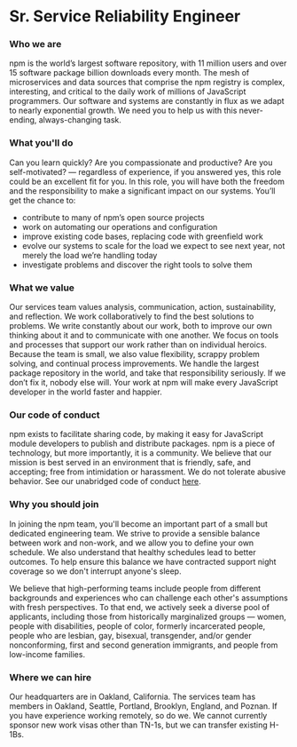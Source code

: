 # Sr. Service Reliability Engineer

### Who we are

npm is the world’s largest software repository, with 11 million users and over 15 software package billion downloads every month. The mesh of microservices and data sources that comprise the npm registry is complex, interesting, and critical to the daily work of millions of JavaScript programmers. Our software and systems are constantly in flux as we adapt to nearly exponential growth. We need you to help us with this never-ending, always-changing task.

### What you'll do

Can you learn quickly? Are you compassionate and productive? Are you self-motivated? — regardless of experience, if you answered yes, this role could be an excellent fit for you. In this role, you will have both the freedom and the responsibility to make a significant impact on our systems. You’ll get the chance to:

  -  contribute to many of npm’s open source projects
  -  work on automating our operations and configuration
  -  improve existing code bases, replacing code with greenfield work
  -  evolve our systems to scale for the load we expect to see next year, not merely the load we’re handling today
  -  investigate problems and discover the right tools to solve them


### What we value

Our services team values analysis, communication, action, sustainability, and reflection. We work collaboratively to find the best solutions to problems. We write constantly about our work, both to improve our own thinking about it and to communicate with one another. We focus on tools and processes that support our work rather than on individual heroics. Because the team is small, we also value flexibility, scrappy problem solving, and continual process improvements. We handle the largest package repository in the world, and take that responsibility seriously. If we don’t fix it, nobody else will. Your work at npm will make every JavaScript developer in the world faster and happier.

### Our code of conduct

npm exists to facilitate sharing code, by making it easy for JavaScript module developers to publish and distribute packages.
npm is a piece of technology, but more importantly, it is a community.
We believe that our mission is best served in an environment that is friendly, safe, and accepting; free from intimidation or harassment. We do not tolerate abusive behavior.
See our unabridged code of conduct [here](https://www.npmjs.com/policies/conduct).


### Why you should join

In joining the npm team, you'll become an important part of a small but dedicated engineering team. We strive to provide a sensible balance between work and non-work, and we allow you to define your own schedule. We also understand that healthy schedules lead to better outcomes. To help ensure this balance we have contracted support night coverage so we don't interrupt anyone's sleep. 

We believe that high-performing teams include people from different backgrounds and experiences who can challenge each other's assumptions with fresh perspectives. To that end, we actively seek a diverse pool of applicants, including those from historically marginalized groups — women, people with disabilities, people of color, formerly incarcerated people, people who are lesbian, gay, bisexual, transgender, and/or gender nonconforming, first and second generation immigrants, and people from low-income families.

### Where we can hire

Our headquarters are in Oakland, California. The services team has members in Oakland, Seattle, Portland, Brooklyn, England, and Poznan. If you have experience working remotely, so do we. We cannot currently sponsor new work visas other than TN-1s, but we can transfer existing H-1Bs.


